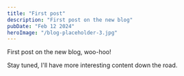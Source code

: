 ```yaml
---
title: "First post"
description: "First post on the new blog"
pubDate: "Feb 12 2024"
heroImage: "/blog-placeholder-3.jpg"
---
```


First post on the new blog, woo-hoo!

Stay tuned, I'll have more interesting content down the road.

